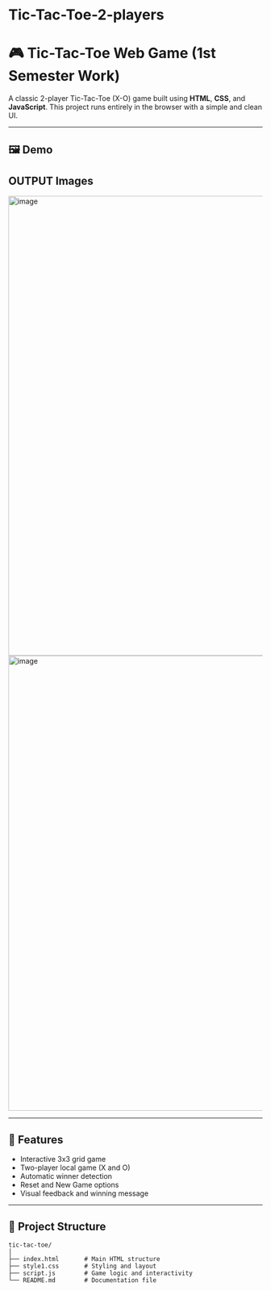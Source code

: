 # Tic-Tac-Toe-2-players

# 🎮 Tic-Tac-Toe Web Game (1st Semester Work)

A classic 2-player Tic-Tac-Toe (X-O) game built using **HTML**, **CSS**, and **JavaScript**. This project runs entirely in the browser with a simple and clean UI.

---

## 🖼️ Demo

## OUTPUT Images
<img width="1913" height="911" alt="image" src="https://github.com/user-attachments/assets/e74f15c7-dd03-4ae4-a041-83c5f759800b" />
<img width="1917" height="902" alt="image" src="https://github.com/user-attachments/assets/a9b155cd-5671-4447-9d4f-1fee91326ab5" />

---

## 🚀 Features

- Interactive 3x3 grid game
- Two-player local game (X and O)
- Automatic winner detection
- Reset and New Game options
- Visual feedback and winning message

---

## 📁 Project Structure

```plaintext
tic-tac-toe/
│
├── index.html       # Main HTML structure
├── style1.css       # Styling and layout
├── script.js        # Game logic and interactivity
└── README.md        # Documentation file

